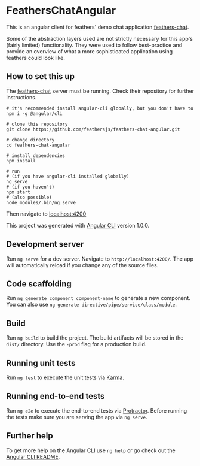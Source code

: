 # FeathersChatAngular

This is an angular client for feathers' demo chat application [feathers-chat](https://github.com/feathersjs/feathers-chat).

Some of the abstraction layers used are not strictly necessary for this app's (fairly limited) functionality. They were used to follow best-practice and provide an overview of what a more sophisticated application using feathers could look like.

## How to set this up

The [feathers-chat](https://github.com/feathersjs/feathers-chat) server must be running. Check their repository for further instructions.

    # it's recommended install angular-cli globally, but you don't have to 
    npm i -g @angular/cli
    
    # clone this repository
    git clone https://github.com/feathersjs/feathers-chat-angular.git
    
    # change directory
    cd feathers-chat-angular
    
    # install dependencies
    npm install
    
    # run 
    # (if you have angular-cli installed globally)
    ng serve
    # (if you haven't)
    npm start
    # (also possible)
    node_modules/.bin/ng serve
    
Then navigate to [localhost:4200](http://localhost:4200) 

This project was generated with [Angular CLI](https://github.com/angular/angular-cli) version 1.0.0.

## Development server

Run `ng serve` for a dev server. Navigate to `http://localhost:4200/`. The app will automatically reload if you change any of the source files.

## Code scaffolding

Run `ng generate component component-name` to generate a new component. You can also use `ng generate directive/pipe/service/class/module`.

## Build

Run `ng build` to build the project. The build artifacts will be stored in the `dist/` directory. Use the `-prod` flag for a production build.

## Running unit tests

Run `ng test` to execute the unit tests via [Karma](https://karma-runner.github.io).

## Running end-to-end tests

Run `ng e2e` to execute the end-to-end tests via [Protractor](http://www.protractortest.org/).
Before running the tests make sure you are serving the app via `ng serve`.

## Further help

To get more help on the Angular CLI use `ng help` or go check out the [Angular CLI README](https://github.com/angular/angular-cli/blob/master/README.md).

